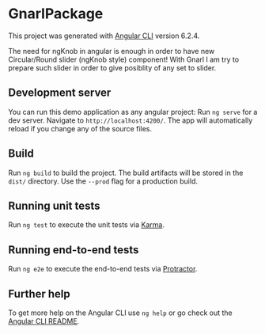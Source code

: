 # GnarlPackage
This project was generated with [Angular CLI](https://github.com/angular/angular-cli) version 6.2.4.

The need for ngKnob in angular is enough in order to have new Circular/Round slider (ngKnob style) component! With Gnarl I am try to prepare such slider in order to give posiblity of any set to slider.

## Development server
You can run this demo application as any angular project:
Run `ng serve` for a dev server. Navigate to `http://localhost:4200/`. The app will automatically reload if you change any of the source files.

## Build

Run `ng build` to build the project. The build artifacts will be stored in the `dist/` directory. Use the `--prod` flag for a production build.

## Running unit tests

Run `ng test` to execute the unit tests via [Karma](https://karma-runner.github.io).

## Running end-to-end tests

Run `ng e2e` to execute the end-to-end tests via [Protractor](http://www.protractortest.org/).

## Further help

To get more help on the Angular CLI use `ng help` or go check out the [Angular CLI README](https://github.com/angular/angular-cli/blob/master/README.md).
